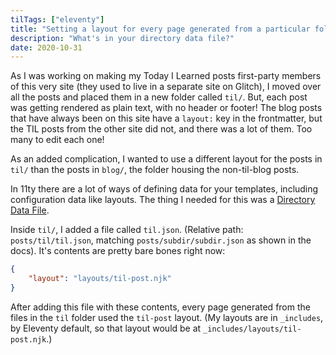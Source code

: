 ```yaml
---
tilTags: ["eleventy"]
title: "Setting a layout for every page generated from a particular folder in Eleventy"
description: "What's in your directory data file?"
date: 2020-10-31
---
```


As I was working on making my Today I Learned posts first-party members of this very site (they used to live in a separate site on Glitch), I moved over all the posts and placed them in a new folder called `til/`. But, each post was getting rendered as plain text, with no header or footer! The blog posts that have always been on this site have a `layout:` key in the frontmatter, but the TIL posts from the other site did not, and there was a lot of them. Too many to edit each one! 

As an added complication, I wanted to use a different layout for the posts in `til/` than the posts in `blog/`, the folder housing the non-til-blog posts. 

In 11ty there are a lot of ways of defining data for your templates, including configuration data like layouts. The thing I needed for this was a [Directory Data File](https://www.11ty.dev/docs/data-template-dir/).

Inside `til/`, I added a file called `til.json`. (Relative path: `posts/til/til.json`, matching `posts/subdir/subdir.json` as shown in the docs). It's contents are pretty bare bones right now: 

``` json
{
    "layout": "layouts/til-post.njk"
}
```

After adding this file with these contents, every page generated from the files in the `til` folder used the `til-post` layout. (My layouts are in `_includes`, by Eleventy default, so that layout would be at `_includes/layouts/til-post.njk`.)

